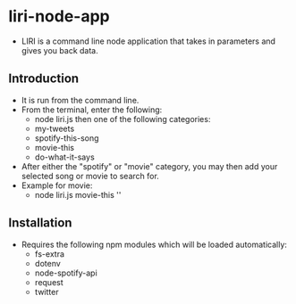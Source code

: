 # liri-node-app
* LIRI is a command line node application that takes in parameters and gives you back data.

## Introduction
* It is run from the command line.
* From the terminal, enter the following:
  * node liri.js then one of the following categories:
  * my-tweets
  * spotify-this-song
  * movie-this
  * do-what-it-says
* After either the "spotify" or "movie" category, you may then add your selected song or movie to search for.
* Example for movie:
  * node liri.js movie-this '<movie name here>'

## Installation
* Requires the following npm modules which will be loaded automatically:
  * fs-extra
  * dotenv
  * node-spotify-api
  * request
  * twitter
